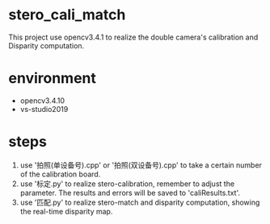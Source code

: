 # stero_cali_match

This project use opencv3.4.1 to realize the double camera's calibration and Disparity computation.

# environment
 - opencv3.4.10
 - vs-studio2019
 
# steps
1. use '拍照(单设备号).cpp' or '拍照(双设备号).cpp' to take a certain number of the calibration board.
2. use '标定.py' to realize stero-calibration, remember to adjust the parameter. The results and errors will be saved to 'caliResults.txt'.
3. use '匹配.py' to realize stero-match and disparity computation, showing the real-time disparity map.
